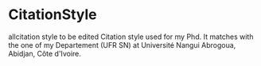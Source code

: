 # CitationStyle
allcitation style to be edited
Citation style used for my Phd. It matches with the one of my Departement (UFR SN) at Université Nangui Abrogoua, Abidjan, Côte d'Ivoire.
